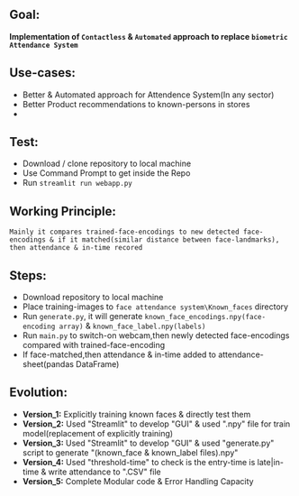 ## Goal:
  **Implementation of ``Contactless`` & ``Automated`` approach  to replace ``biometric Attendance System``**

## Use-cases:
 * Better & Automated approach for Attendence System(In any sector)
 * Better Product recommendations to known-persons in stores
 *   

## Test:
 * Download / clone repository to local machine
 * Use Command Prompt to get inside the Repo
 * Run ``streamlit run webapp.py``

## Working Principle:
``Mainly it compares trained-face-encodings to new detected face-encodings & if it matched(similar distance between face-landmarks), then attendance & in-time recored`` 

## Steps:
 * Download repository to local machine 
 * Place training-images to ``face attendance system\Known_faces`` directory
 * Run ``generate.py``, it will generate ``known_face_encodings.npy(face-encoding array)`` & ``known_face_label.npy(labels)``
 * Run ``main.py`` to switch-on webcam,then newly detected face-encodings compared with trained-face-encoding 
 * If face-matched,then attendance & in-time added to attendance-sheet(pandas DataFrame) 


## Evolution:
 * **Version_1:** Explicitly training known faces & directly test them
 * **Version_2:** Used "Streamlit" to develop "GUI" & used ".npy" file for train model(replacement of explicitly training) 
 * **Version_3:** Used "Streamlit" to develop "GUI" & used "generate.py" script to generate "(known_face & known_label files).npy"
 * **Version_4:** Used "threshold-time" to check is the entry-time is late|in-time & write attendance to ".CSV" file   
 * **Version_5:** Complete Modular code & Error Handling Capacity

